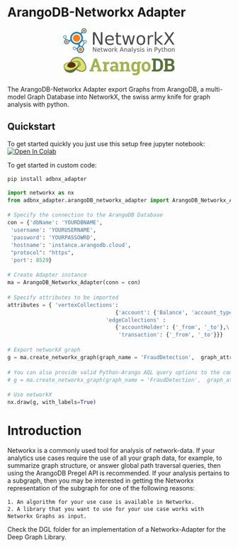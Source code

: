 # ArangoDB-Networkx Adapter

<center>
<img src="examples/assets/logos/networkx_logo.svg" width=50% >
</center>
<center>
<img src="examples/assets/logos/ArangoDB_logo.png" width=50% >
</center>

The ArangoDB-Networkx Adapter export Graphs from ArangoDB, a multi-model Graph Database into NetworkX, the swiss army knife for graph analysis with python.


##  Quickstart

To get started quickly you just use this setup free jupyter notebook: <a href="https://colab.research.google.com/github/arangoml/networkx-adapter/blob/master/examples/ArangoDB_NetworkxAdapter.ipynb" target="_parent"><img src="https://colab.research.google.com/assets/colab-badge.svg" alt="Open In Colab"/></a>

To get started in custom code:
```bash
pip install adbnx_adapter
```

``` python
import networkx as nx
from adbnx_adapter.arangoDB_networkx_adapter import ArangoDB_Networkx_Adapter

# Specify the connection to the ArangoDB Database
con = {'dbName': 'YOURDBNAME',
 'username': 'YOURUSERNAME',
 'password': 'YOURPASSOWRD',
 'hostname': 'instance.arangodb.cloud',
 "protocol": "https", 
 'port': 8529}

# Create Adapter instance
ma = ArangoDB_Networkx_Adapter(conn = con)

# Specify attributes to be imported
attributes = { 'vertexCollections':
                                  {'account': {'Balance', 'account_type', 'customer_id', 'rank'}},\
                               'edgeCollections' :
                                  {'accountHolder': {'_from', '_to'},\
                                   'transaction': {'_from', '_to'}}}

# Export networkX graph                                  
g = ma.create_networkx_graph(graph_name = 'FraudDetection',  graph_attributes = attributes)

# You can also provide valid Python-Arango AQL query options to the command above, like such:
# g = ma.create_networkx_graph(graph_name = 'FraudDetection',  graph_attributes = attributes, ttl=1000, stream=True)

# Use networkX
nx.draw(g, with_labels=True)
```

# Introduction

Networkx is a commonly used tool for analysis of network-data. If your analytics use cases require the use of all your graph data, for example, to summarize graph structure, or answer global path traversal queries, then using the ArangoDB Pregel API is recommended. If your analysis pertains to a subgraph, then you may be interested in getting the Networkx representation of the subgraph for one of the following reasons:

    1. An algorithm for your use case is available in Networkx.
    2. A library that you want to use for your use case works with Networkx Graphs as input.


Check the DGL folder for an implementation of a Networkx-Adapter for the Deep Graph Library.
